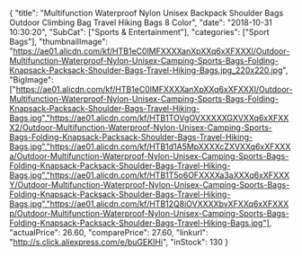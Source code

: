 {
	"title": "Multifunction Waterproof Nylon Unisex Backpack Shoulder Bags Outdoor Climbing Bag Travel Hiking Bags 8 Color",
	"date": "2018-10-31 10:30:20",
	"SubCat": ["Sports & Entertainment"],
	"categories": ["Sport Bags"],
	"thumbnailImage": "https://ae01.alicdn.com/kf/HTB1eC0lMFXXXXanXpXXq6xXFXXXl/Outdoor-Multifunction-Waterproof-Nylon-Unisex-Camping-Sports-Bags-Folding-Knapsack-Packsack-Shoulder-Bags-Travel-Hiking-Bags.jpg_220x220.jpg",
	"BigImage": ["https://ae01.alicdn.com/kf/HTB1eC0lMFXXXXanXpXXq6xXFXXXl/Outdoor-Multifunction-Waterproof-Nylon-Unisex-Camping-Sports-Bags-Folding-Knapsack-Packsack-Shoulder-Bags-Travel-Hiking-Bags.jpg","https://ae01.alicdn.com/kf/HTB1TOVgOVXXXXXGXVXXq6xXFXXX2/Outdoor-Multifunction-Waterproof-Nylon-Unisex-Camping-Sports-Bags-Folding-Knapsack-Packsack-Shoulder-Bags-Travel-Hiking-Bags.jpg","https://ae01.alicdn.com/kf/HTB1d1A5MpXXXXcZXVXXq6xXFXXXa/Outdoor-Multifunction-Waterproof-Nylon-Unisex-Camping-Sports-Bags-Folding-Knapsack-Packsack-Shoulder-Bags-Travel-Hiking-Bags.jpg","https://ae01.alicdn.com/kf/HTB1T5o6OFXXXXa3aXXXq6xXFXXXY/Outdoor-Multifunction-Waterproof-Nylon-Unisex-Camping-Sports-Bags-Folding-Knapsack-Packsack-Shoulder-Bags-Travel-Hiking-Bags.jpg","https://ae01.alicdn.com/kf/HTB12Q8iOVXXXXbvXFXXq6xXFXXXp/Outdoor-Multifunction-Waterproof-Nylon-Unisex-Camping-Sports-Bags-Folding-Knapsack-Packsack-Shoulder-Bags-Travel-Hiking-Bags.jpg"],
	"actualPrice": 26.60,
	"comparePrice": 27.60,
	"linkurl": "http://s.click.aliexpress.com/e/buGEKIHi",
	"inStock": 130
}
